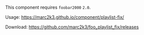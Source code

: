 This component requires `foobar2000` `2.0`.

Usage: https://marc2k3.github.io/component/playlist-fix/

Download: https://github.com/marc2k3/foo_playlist_fix/releases

